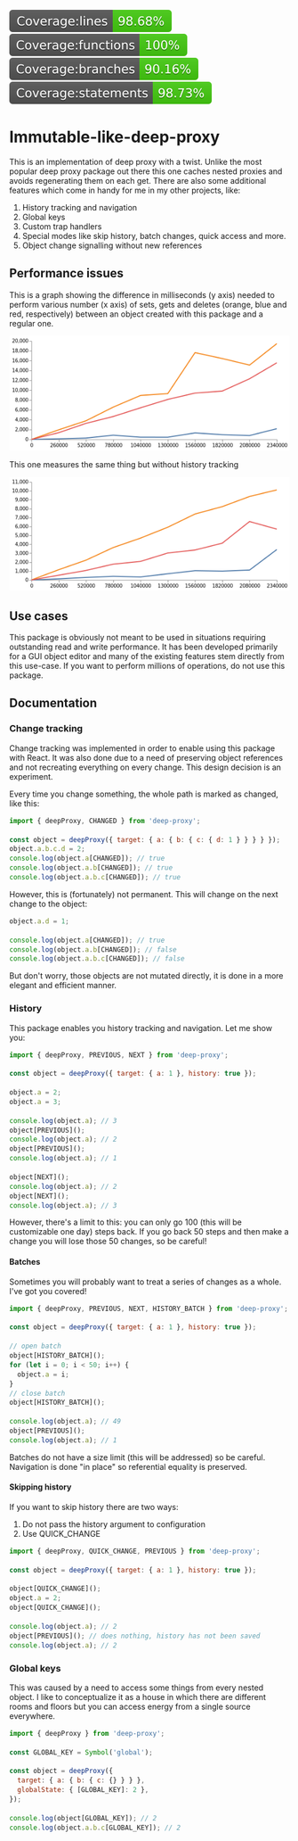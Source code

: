 ![coverage lines](coverage/badge-lines.svg 'Coverage lines') ![coverage functions](coverage/badge-functions.svg 'Coverage functions') ![coverage branches](coverage/badge-branches.svg 'Coverage branches') ![coverage statements](coverage/badge-statements.svg 'Coverage statements')

# Immutable-like-deep-proxy

This is an implementation of deep proxy with a twist. Unlike the most popular deep proxy package out there this one caches nested proxies and avoids regenerating them on each get. There are also some additional features which come in handy for me in my other projects, like:

1. History tracking and navigation
1. Global keys
1. Custom trap handlers
1. Special modes like skip history, batch changes, quick access and more.
1. Object change signalling without new references

## Performance issues

This is a graph showing the difference in milliseconds (y axis) needed to perform various number (x axis) of sets, gets and deletes (orange, blue and red, respectively) between an object created with this package and a regular one.

![withHistory](performance-history-no-deletion.png 'With History')

This one measures the same thing but without history tracking

![withoutHistory](performance-no-history-no-deletion.png 'Without History')

## Use cases

This package is obviously not meant to be used in situations requiring outstanding read and write performance. It has been developed primarily for a GUI object editor and many of the existing features stem directly from this use-case. If you want to perform millions of operations, do not use this package.

## Documentation

### Change tracking

Change tracking was implemented in order to enable using this package with React. It was also done due to a need of preserving object references and not recreating everything on every change. This design decision is an experiment.

Every time you change something, the whole path is marked as changed, like this:

```javascript
import { deepProxy, CHANGED } from 'deep-proxy';

const object = deepProxy({ target: { a: { b: { c: { d: 1 } } } } });
object.a.b.c.d = 2;
console.log(object.a[CHANGED]); // true
console.log(object.a.b[CHANGED]); // true
console.log(object.a.b.c[CHANGED]); // true
```

However, this is (fortunately) not permanent. This will change on the next change to the object:

```javascript
object.a.d = 1;

console.log(object.a[CHANGED]); // true
console.log(object.a.b[CHANGED]); // false
console.log(object.a.b.c[CHANGED]); // false
```

But don't worry, those objects are not mutated directly, it is done in a more elegant and efficient manner.

### History

This package enables you history tracking and navigation. Let me show you:

```javascript
import { deepProxy, PREVIOUS, NEXT } from 'deep-proxy';

const object = deepProxy({ target: { a: 1 }, history: true });

object.a = 2;
object.a = 3;

console.log(object.a); // 3
object[PREVIOUS]();
console.log(object.a); // 2
object[PREVIOUS]();
console.log(object.a); // 1

object[NEXT]();
console.log(object.a); // 2
object[NEXT]();
console.log(object.a); // 3
```

However, there's a limit to this: you can only go 100 (this will be customizable one day) steps back. If you go back 50 steps and then make a change you will lose those 50 changes, so be careful!

#### Batches

Sometimes you will probably want to treat a series of changes as a whole. I've got you covered!

```javascript
import { deepProxy, PREVIOUS, NEXT, HISTORY_BATCH } from 'deep-proxy';

const object = deepProxy({ target: { a: 1 }, history: true });

// open batch
object[HISTORY_BATCH]();
for (let i = 0; i < 50; i++) {
  object.a = i;
}
// close batch
object[HISTORY_BATCH]();

console.log(object.a); // 49
object[PREVIOUS]();
console.log(object.a); // 1
```

Batches do not have a size limit (this will be addressed) so be careful. Navigation is done "in place" so referential equality is preserved.

#### Skipping history

If you want to skip history there are two ways:

1. Do not pass the history argument to configuration
1. Use QUICK_CHANGE

```javascript
import { deepProxy, QUICK_CHANGE, PREVIOUS } from 'deep-proxy';

const object = deepProxy({ target: { a: 1 }, history: true });

object[QUICK_CHANGE]();
object.a = 2;
object[QUICK_CHANGE]();

console.log(object.a); // 2
object[PREVIOUS](); // does nothing, history has not been saved
console.log(object.a); // 2
```

### Global keys

This was caused by a need to access some things from every nested object. I like to conceptualize it as a house in which there are different rooms and floors but you can access energy from a single source everywhere.

```javascript
import { deepProxy } from 'deep-proxy';

const GLOBAL_KEY = Symbol('global');

const object = deepProxy({
  target: { a: { b: { c: {} } } },
  globalState: { [GLOBAL_KEY]: 2 },
});

console.log(object[GLOBAL_KEY]); // 2
console.log(object.a.b.c[GLOBAL_KEY]); // 2
```

